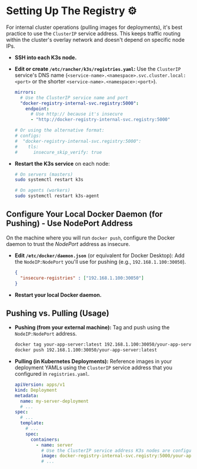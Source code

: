 # Setting Up The Registry ⚙️

For internal cluster operations (pulling images for deployments), it's best practice to use the `ClusterIP` service address. This keeps traffic routing within the cluster's overlay network and doesn't depend on specific node IPs.

*   **SSH into each K3s node.**
*   **Edit or create `/etc/rancher/k3s/registries.yaml`:** Use the `ClusterIP` service's DNS name (`<service-name>.<namespace>.svc.cluster.local:<port>` or the shorter `<service-name>.<namespace>:<port>`).

    ```yaml
    mirrors:
      # Use the ClusterIP service name and port
      "docker-registry-internal-svc.registry:5000":
        endpoint:
          # Use http:// because it's insecure
          - "http://docker-registry-internal-svc.registry:5000"

    # Or using the alternative format:
    # configs:
    #  "docker-registry-internal-svc.registry:5000":
    #    tls:
    #      insecure_skip_verify: true
    ```

*   **Restart the K3s service** on each node:

    ```bash
    # On servers (masters)
    sudo systemctl restart k3s

    # On agents (workers)
    sudo systemctl restart k3s-agent
    ```

## Configure Your Local Docker Daemon (for Pushing) - Use NodePort Address

On the machine where you will run `docker push`, configure the Docker daemon to trust the *NodePort* address as insecure.

*   **Edit `/etc/docker/daemon.json`** (or equivalent for Docker Desktop): Add the `NodeIP:NodePort` you'll use for pushing (e.g., `192.168.1.100:30050`).

    ```json
    {
      "insecure-registries" : ["192.168.1.100:30050"]
    }
    ```
*   **Restart your local Docker daemon.**

## Pushing vs. Pulling (Usage)

*   **Pushing (from your external machine):** Tag and push using the `NodeIP:NodePort` address.

    ```bash
    docker tag your-app-server:latest 192.168.1.100:30050/your-app-server:latest
    docker push 192.168.1.100:30050/your-app-server:latest
    ```

*   **Pulling (in Kubernetes Deployments):** Reference images in your deployment YAMLs using the `ClusterIP` service address that you configured in `registries.yaml`.

    ```yaml
    apiVersion: apps/v1
    kind: Deployment
    metadata:
      name: my-server-deployment
      # ...
    spec:
      # ...
      template:
        # ...
        spec:
          containers:
            - name: server
              # Use the ClusterIP service address K3s nodes are configured to trust
              image: docker-registry-internal-svc.registry:5000/your-app-server:latest
              # ...
    ```
